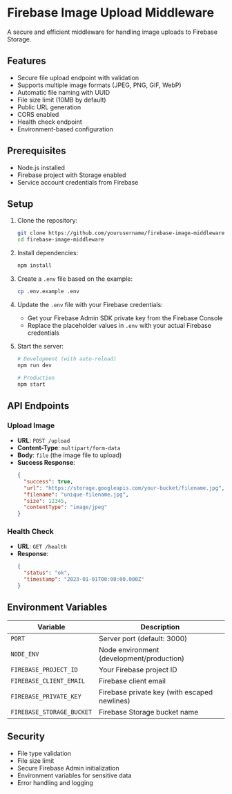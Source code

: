 # Firebase Image Upload Middleware

A secure and efficient middleware for handling image uploads to Firebase Storage.

## Features

- Secure file upload endpoint with validation
- Supports multiple image formats (JPEG, PNG, GIF, WebP)
- Automatic file naming with UUID
- File size limit (10MB by default)
- Public URL generation
- CORS enabled
- Health check endpoint
- Environment-based configuration

## Prerequisites

- Node.js installed
- Firebase project with Storage enabled
- Service account credentials from Firebase

## Setup

1. Clone the repository:
   ```bash
   git clone https://github.com/yourusername/firebase-image-middleware.git
   cd firebase-image-middleware
   ```

2. Install dependencies:
   ```bash
   npm install
   ```

3. Create a `.env` file based on the example:
   ```bash
   cp .env.example .env
   ```

4. Update the `.env` file with your Firebase credentials:
   - Get your Firebase Admin SDK private key from the Firebase Console
   - Replace the placeholder values in `.env` with your actual Firebase credentials

5. Start the server:
   ```bash
   # Development (with auto-reload)
   npm run dev

   # Production
   npm start
   ```

## API Endpoints

### Upload Image

- **URL**: `POST /upload`
- **Content-Type**: `multipart/form-data`
- **Body**: `file` (the image file to upload)
- **Success Response**:
  ```json
  {
    "success": true,
    "url": "https://storage.googleapis.com/your-bucket/filename.jpg",
    "filename": "unique-filename.jpg",
    "size": 12345,
    "contentType": "image/jpeg"
  }
  ```

### Health Check

- **URL**: `GET /health`
- **Response**:
  ```json
  {
    "status": "ok",
    "timestamp": "2023-01-01T00:00:00.000Z"
  }
  ```

## Environment Variables

| Variable | Description |
|----------|-------------|
| `PORT` | Server port (default: 3000) |
| `NODE_ENV` | Node environment (development/production) |
| `FIREBASE_PROJECT_ID` | Your Firebase project ID |
| `FIREBASE_CLIENT_EMAIL` | Firebase client email |
| `FIREBASE_PRIVATE_KEY` | Firebase private key (with escaped newlines) |
| `FIREBASE_STORAGE_BUCKET` | Firebase Storage bucket name |

## Security

- File type validation
- File size limit
- Secure Firebase Admin initialization
- Environment variables for sensitive data
- Error handling and logging


